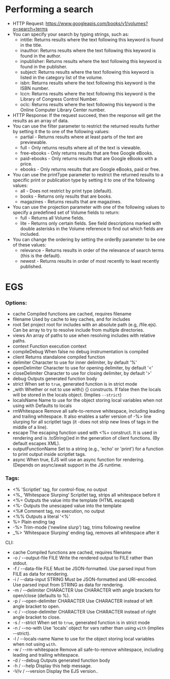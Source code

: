 # Performing a search
- HTTP Request:
  https://www.googleapis.com/books/v1/volumes?q=search+terms
- You can specify your search by typing strings, such as:
  * intitle: Returns results where the text following this keyword is found in the title.
  * inauthor: Returns results where the text following this keyword is found in the author.
  * inpublisher: Returns results where the text following this keyword is found in the publisher.
  * subject: Returns results where the text following this keyword is listed in the category list of the volume.
  * isbn: Returns results where the text following this keyword is the ISBN number.
  * lccn: Returns results where the text following this keyword is the Library of Congress Control Number.
  * oclc: Returns results where the text following this keyword is the Online Computer Library Center number.
- HTTP Response:
If the request succeed, then the response will get the results as an array of data.
- You can use the filter parameter to restrict the returned results further by setting it the to one of the following values:
  * partial - Returns results where at least parts of the text are previewable.
  * full - Only returns results where all of the text is viewable.
  * free-ebooks - Only returns results that are free Google eBooks.
  * paid-ebooks - Only returns results that are Google eBooks with a price.
  * ebooks - Only returns results that are Google eBooks, paid or free.
- You can use the printType parameter to restrict the returned results to a specific print or publication type by setting it to one of the following values:
  * all - Does not restrict by print type (default).
  * books - Returns only results that are books.
  * magazines - Returns results that are magazines.
- You can use the projection parameter with one of the following values to specify a predefined set of Volume fields to return:
  * full - Returns all Volume fields.
  * lite - Returns only certain fields. See field descriptions marked with double asterisks in the Volume reference to find out which fields are included.
- You can change the ordering by setting the orderBy parameter to be one of these values:
  * relevance - Returns results in order of the relevance of search terms (this is the default).
  * newest - Returns results in order of most recently to least recently published.

# EGS

### Options:
- cache Compiled functions are cached, requires filename
- filename Used by cache to key caches, and for includes
- root Set project root for includes with an absolute path (e.g, /file.ejs). Can be array to try to resolve include from multiple directories.
- views An array of paths to use when resolving includes with relative paths.
- context Function execution context
- compileDebug When false no debug instrumentation is compiled
- client Returns standalone compiled function
- delimiter Character to use for inner delimiter, by default '%'
- openDelimiter Character to use for opening delimiter, by default '<'
- closeDelimiter Character to use for closing delimiter, by default '>'
- debug Outputs generated function body
- strict When set to `true`, generated function is in strict mode
- _with Whether or not to use with() {} constructs. If false then the locals will be stored in the locals object. (Implies `--strict`)
- localsName Name to use for the object storing local variables when not using with Defaults to locals
- rmWhitespace Remove all safe-to-remove whitespace, including leading and trailing whitespace. It also enables a safer version of -%> line slurping for all scriptlet tags (it -does not strip new lines of tags in the middle of a line).
- escape The escaping function used with <%= construct. It is used in rendering and is .toString()ed in the generation of client functions. (By default escapes XML).
- outputFunctionName Set to a string (e.g., 'echo' or 'print') for a function to print output inside scriptlet tags.
- async When true, EJS will use an async function for rendering. (Depends on async/await support in the JS runtime.

### Tags:
- <% 'Scriptlet' tag, for control-flow, no output
- <%_ ‘Whitespace Slurping’ Scriptlet tag, strips all whitespace before it
- <%= Outputs the value into the template (HTML escaped)
- <%- Outputs the unescaped value into the template
- <%# Comment tag, no execution, no output
- <%% Outputs a literal '<%'
- %> Plain ending tag
- -%> Trim-mode ('newline slurp') tag, trims following newline
- _%> ‘Whitespace Slurping’ ending tag, removes all whitespace after it

CLI:
- cache Compiled functions are cached, requires filename
- -o / --output-file FILE Write the rendered output to FILE rather than stdout.
- -f / --data-file FILE Must be JSON-formatted. Use parsed input from FILE as data for rendering.
- -i / --data-input STRING Must be JSON-formatted and URI-encoded. Use parsed input from STRING as data for rendering.
- -m / --delimiter CHARACTER Use CHARACTER with angle brackets for open/close (defaults to %).
- -p / --open-delimiter CHARACTER Use CHARACTER instead of left angle bracket to open.
- -c / --close-delimiter CHARACTER Use CHARACTER instead of right angle bracket to close.
- -s / --strict When set to `true`, generated function is in strict mode
- -n / --no-with Use 'locals' object for vars rather than using `with` (implies --strict).
- -l / --locals-name Name to use for the object storing local variables when not using `with`.
- -w / --rm-whitespace Remove all safe-to-remove whitespace, including leading and trailing whitespace.
- -d / --debug Outputs generated function body
- -h / --help Display this help message.
- -V/v / --version Display the EJS version..


 
